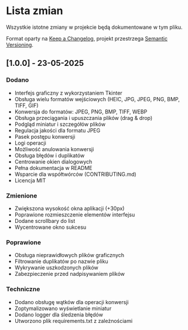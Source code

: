# Lista zmian

Wszystkie istotne zmiany w projekcie będą dokumentowane w tym pliku.

Format oparty na [Keep a Changelog](https://keepachangelog.com/en/1.0.0/),
projekt przestrzega [Semantic Versioning](https://semver.org/spec/v2.0.0.html).

## [1.0.0] - 23-05-2025

### Dodano
- Interfejs graficzny z wykorzystaniem Tkinter
- Obsługa wielu formatów wejściowych (HEIC, JPG, JPEG, PNG, BMP, TIFF, GIF)
- Konwersja do formatów: JPEG, PNG, BMP, TIFF, WEBP
- Obsługa przeciągania i upuszczania plików (drag & drop)
- Podgląd miniatur i szczegółów plików
- Regulacja jakości dla formatu JPEG
- Pasek postępu konwersji
- Logi operacji
- Możliwość anulowania konwersji
- Obsługa błędów i duplikatów
- Centrowanie okien dialogowych
- Pełna dokumentacja w README
- Wsparcie dla współtwórców (CONTRIBUTING.md)
- Licencja MIT

### Zmienione
- Zwiększona wysokość okna aplikacji (+30px)
- Poprawione rozmieszczenie elementów interfejsu
- Dodane scrollbary do list
- Wycentrowane okno sukcesu

### Poprawione
- Obsługa nieprawidłowych plików graficznych
- Filtrowanie duplikatów po nazwie pliku
- Wykrywanie uszkodzonych plików
- Zabezpieczenie przed nadpisywaniem plików

### Techniczne
- Dodano obsługę wątków dla operacji konwersji
- Zoptymalizowano wyświetlanie miniatur
- Dodano logger dla śledzenia błędów
- Utworzono plik requirements.txt z zależnościami
